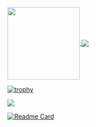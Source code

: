 <div>
  <a href="https://github.com/anuraghazra/github-readme-stats">
    <img align="center" src="https://github-readme-stats.vercel.app/api?username=k-syota&hide=contribs&count_private=true&show_icons=true&theme=tokyonight" height="164px" />
  </a>

  <a href="https://github.com/anuraghazra/github-readme-stats">
    <img align="center" src="https://github-readme-stats.vercel.app/api/top-langs/?username=k-syota&layout=compact&theme=tokyonight" />
  </a>
</div>


[![trophy](https://github-profile-trophy.vercel.app/?username=k-syota&theme=onestar&column=7&margin-w=15&margin-h=15)](https://github.com/k-syota/github-profile-trophy)

<picture>
<source
  srcset="https://github-readme-stats.vercel.app/api?username=k-syota&show_icons=true&theme=dark"
  media="(prefers-color-scheme: dark)"
/>
<source
  srcset="https://github-readme-stats.vercel.app/api?username=k-syota&show_icons=true"
  media="(prefers-color-scheme: light), (prefers-color-scheme: no-preference)"
/>
<img src="https://github-readme-stats.vercel.app/api?username=k-syota&show_icons=true" />
</picture>

[![Readme Card](https://github-readme-stats.vercel.app/api/pin/?username=k-syota&repo=github-readme-stats)](https://github.com/k-syota/github-readme-stats)
